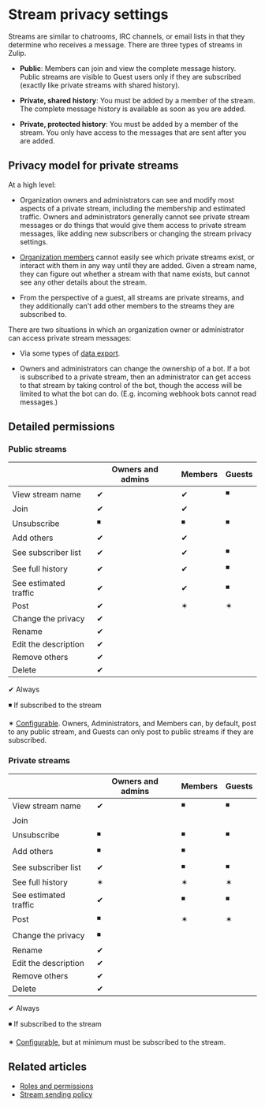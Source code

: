 # Stream privacy settings

Streams are similar to chatrooms, IRC channels, or email lists in that they
determine who receives a message. There are three types of streams in Zulip.

* **Public**: Members can join and view the complete message history.
  Public streams are visible to Guest users only if they are
  subscribed (exactly like private streams with shared history).

* **Private, shared history**: You must be added by a member of the
  stream. The complete message history is available as soon as you are
  added.

* **Private, protected history**: You must be added by a member of the
  stream. You only have access to the messages that are sent after you are added.

## Privacy model for private streams

At a high level:

* Organization owners and administrators can see and modify most
  aspects of a private stream, including the membership and estimated
  traffic. Owners and administrators generally cannot see private
  stream messages or do things that would give them access to private
  stream messages, like adding new subscribers or changing the stream
  privacy settings.

* [Organization members](/help/roles-and-permissions) cannot easily
  see which private streams exist, or interact with them in any way
  until they are added.  Given a stream name, they can figure out
  whether a stream with that name exists, but cannot see any other
  details about the stream.

* From the perspective of a guest, all streams are private streams,
  and they additionally can't add other members to the streams they
  are subscribed to.

There are two situations in which an organization owner or
administrator can access private stream messages:

* Via some types of [data export](/help/export-your-organization).

* Owners and administrators can change the ownership of a bot. If a
  bot is subscribed to a private stream, then an administrator can get
  access to that stream by taking control of the bot, though the
  access will be limited to what the bot can do. (E.g. incoming
  webhook bots cannot read messages.)

## Detailed permissions

### Public streams

|                       | Owners and admins | Members   | Guests
|---                    |---                |---        |---
| View stream name      | &#10004;          | &#10004;  | &#9726;
| Join                  | &#10004;          | &#10004;  |
| Unsubscribe           | &#9726;           | &#9726;   | &#9726;
| Add others            | &#10004;          | &#10004;  |
| See subscriber list   | &#10004;          | &#10004;  | &#9726;
| See full history      | &#10004;          | &#10004;  | &#9726;
| See estimated traffic | &#10004;          | &#10004;  | &#9726;
| Post                  | &#10004;          | &#10038;  | &#10038;
| Change the privacy    | &#10004;          |           |
| Rename                | &#10004;          |           |
| Edit the description  | &#10004;          |           |
| Remove others         | &#10004;          |           |
| Delete                | &#10004;          |           |

&#10004; Always

&#9726; If subscribed to the stream

&#10038; [Configurable](/help/stream-sending-policy).  Owners,
Administrators, and Members can, by default, post to any public
stream, and Guests can only post to public streams if they are
subscribed.

### Private streams


|                       | Owners and admins | Members   | Guests
|---                    |---                |---        |---
| View stream name      | &#10004;          | &#9726;   | &#9726;
| Join                  |                   |           |
| Unsubscribe           | &#9726;           | &#9726;   | &#9726;
| Add others            | &#9726;           | &#9726;   |
| See subscriber list   | &#10004;          | &#9726;   | &#9726;
| See full history      | &#10038;          | &#10038;  | &#10038;
| See estimated traffic | &#10004;          | &#9726;   | &#9726;
| Post                  | &#9726;           | &#10038;  | &#10038;
| Change the privacy    | &#9726;           |           |
| Rename                | &#10004;          |           |
| Edit the description  | &#10004;          |           |
| Remove others         | &#10004;          |           |
| Delete                | &#10004;          |           |

&#10004; Always

&#9726; If subscribed to the stream

&#10038; [Configurable](/help/stream-sending-policy), but at minimum
must be subscribed to the stream.

## Related articles

* [Roles and permissions](/help/roles-and-permissions)
* [Stream sending policy](/help/stream-sending-policy)
